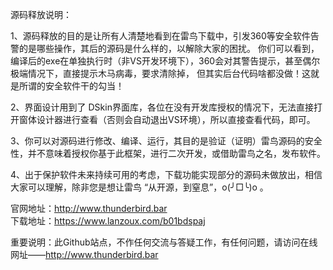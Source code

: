 源码释放说明：

1、源码释放的目的是让所有人清楚地看到在雷鸟下载中，引发360等安全软件告警的是哪些操作，其后的源码是什么样的，以解除大家的困扰。
   你们可以看到，编译后的exe在单独执行时（非VS开发环境下），360会对其警告提示，甚至偶尔极端情况下，直接提示木马病毒，要求清除掉，
   但其实后台代码啥都没做！这就是所谓的安全软件干的勾当！

2、界面设计用到了 DSkin界面库，各位在没有开发库授权的情况下，无法直接打开窗体设计器进行查看（否则会自动退出VS环境），所以直接查看代码，即可。

3、你可以对源码进行修改、编译、运行，其目的是验证（证明）雷鸟源码的安全性，并不意味着授权你基于此框架，进行二次开发，或借助雷鸟之名，发布软件。

4、出于保护软件未来持续可用的考虑，下载功能实现部分的源码未做放出，相信大家可以理解，除非您是想让雷鸟 “从开源，到窒息”，o(╯□╰)o 。


官网地址：http://www.thunderbird.bar   
下载地址：https://www.lanzoux.com/b01bdspaj


重要说明：此Github站点，不作任何交流与答疑工作，有任何问题，请访问在线网址——http://www.thunderbird.bar

